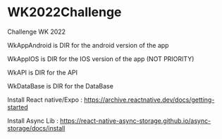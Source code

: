 # WK2022Challenge
Challenge WK 2022

WkAppAndroid is DIR for the android version of the app

WkAppIOS is DIR for the IOS version of the app (NOT PRIORITY)

WkAPI is DIR for the API 

WkDataBase is DIR for the DataBase 

Install React native/Expo : https://archive.reactnative.dev/docs/getting-started

Install Async Lib : https://react-native-async-storage.github.io/async-storage/docs/install
